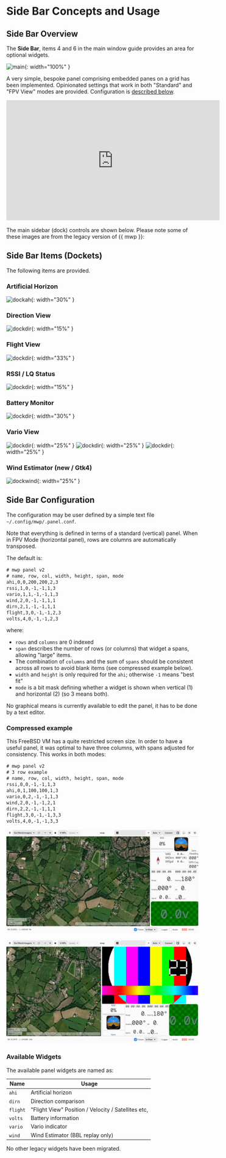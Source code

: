 # Side Bar Concepts and Usage

## Side Bar Overview

The **Side Bar**, items 4 and 6 in the main window guide provides an area for optional widgets.

![main](images/main-window.png){: width="100%" }

A very simple, bespoke panel comprising embedded panes on a grid has been implemented. Opinionated settings that work in both "Standard" and "FPV View" modes are provided. Configuration is [described below](#side-bar-configuration).

<iframe width="560" height="315" src="https://www.youtube.com/embed/pxWqm9QUlRk?si=An2vccYD7wrFPRfj" title="YouTube video player" frameborder="0" allow="accelerometer; autoplay; clipboard-write; encrypted-media; gyroscope; picture-in-picture; web-share" referrerpolicy="strict-origin-when-cross-origin" allowfullscreen></iframe>

The main sidebar (dock) controls are shown below. Please note some of these images are from the legacy version of {{ mwp }}:

## Side Bar Items (Dockets)

The following items are provided.

### Artificial Horizon

![dockah](images/dock_ah.png){: width="30%" }

### Direction View

![dockdir](images/dock_dirn.png){: width="15%" }

### Flight View

![dockdir](images/dock_fv.png){: width="33%" }

### RSSI / LQ Status

![dockdir](images/dock_radio.png){: width="15%" }

### Battery Monitor

![dockdir](images/dock_batt.png){: width="30%" }

### Vario View

![dockdir](images/dock_vario.png){: width="25%" }
![dockdir](images/dock_vario_l.png){: width="25%" }
![dockdir](images/dock_vario_d.png){: width="25%" }

### Wind Estimator (new / Gtk4)

![dockwind](images/panel-vas.png){: width="25%" }

## Side Bar Configuration

The configuration may be user defined by a simple text file `~/.config/mwp/.panel.conf`.

Note that everything is defined in terms of a standard (vertical) panel. When in FPV Mode (horizontal panel), rows are columns are automatically transposed.

The default is:

```
# mwp panel v2
# name, row, col, width, height, span, mode
ahi,0,0,200,200,2,3
rssi,1,0,-1,-1,1,3
vario,1,1,-1,-1,1,3
wind,2,0,-1,-1,1,1
dirn,2,1,-1,-1,1,1
flight,3,0,-1,-1,2,3
volts,4,0,-1,-1,2,3
```

where:

* `rows` and `columns` are 0 indexed
* `span` describes the number of rows (or columns) that widget a spans, allowing "large" items.
* The combination of `columns` and the sum of `spans` should be consistent across all rows to avoid blank items (see compressed example below).
* `width` and `height` is only required for the `ahi`; otherwise `-1` means "best fit"
* `mode` is a bit mask defining whether a widget is shown when vertical (1) and horizontal (2) (so 3 means both).

No graphical means is currently available to edit the panel, it has to be done by a text editor.

### Compressed example

This FreeBSD VM has a quite restricted screen size. In order to have a useful panel, it was optimal to have three columns, with spans adjusted for consistency. This works in both modes:

```
# mwp panel v2
# 3 row example
# name, row, col, width, height, span, mode
rssi,0,0,-1,-1,1,3
ahi,0,1,100,100,1,3
vario,0,2,-1,-1,1,3
wind,2,0,-1,-1,2,1
dirn,2,2,-1,-1,1,1
flight,3,0,-1,-1,3,3
volts,4,0,-1,-1,3,3
```

![freebsd vertical](images/fpvmode/freebsd-std-mode.png)

![freebsd horizontal](images/fpvmode/freebsd-fpv-mode.png)


### Available Widgets

The available panel widgets are named as:

| Name | Usage |
| ---- | ---- |
| `ahi` | Artificial horizon |
| `dirn` | Direction comparison |
| `flight` | "Flight View" Position / Velocity / Satellites etc, |
| `volts` | Battery information |
| `vario` | Vario indicator |
|  `wind` | Wind Estimator (BBL replay only) |

No other legacy widgets have been migrated.
